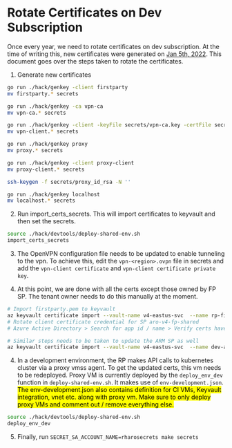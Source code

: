 # Rotate Certificates on Dev Subscription

Once every year, we need to rotate certificates on dev subscription. At the time of writing this, new certificates were generated on <u>Jan 5th, 2022</u>. This document goes over the steps taken to rotate the certificates.

1. Generate new certificates

```bash
go run ./hack/genkey -client firstparty
mv firstparty.* secrets

go run ./hack/genkey -ca vpn-ca
mv vpn-ca.* secrets

go run ./hack/genkey -client -keyFile secrets/vpn-ca.key -certFile secrets/vpn-ca.crt vpn-client
mv vpn-client.* secrets

go run ./hack/genkey proxy
mv proxy.* secrets

go run ./hack/genkey -client proxy-client
mv proxy-client.* secrets

ssh-keygen -f secrets/proxy_id_rsa -N ''

go run ./hack/genkey localhost
mv localhost.* secrets
```

2. Run import_certs_secrets. This will import certificates to keyvault and then set the secrets.

```bash
source ./hack/devtools/deploy-shared-env.sh
import_certs_secrets
```

3. The OpenVPN configuration file needs to be updated to enable tunneling to the vpn. To achieve this, edit the `vpn-<region>.ovpn` file in secrets and add the `vpn-client certificate` and `vpn-client certificate private key`.
   
4. At this point, we are done with all the certs except those owned by FP SP. The tenant owner needs to do this manually at the moment.

```bash
# Import firstparty.pem to keyvault 
az keyvault certificate import --vault-name v4-eastus-svc  --name rp-firstparty --file firstparty.pem
# Rotate client certificate credential for SP aro-v4-fp-shared
# Azure Active Directory > Search for app id / name > Verify certs have expired and upload new one

# Similar steps needs to be taken to update the ARM SP as well 
az keyvault certificate import --vault-name v4-eastus-svc  --name dev-arm --file arm.pem
```

4. In a development environment, the RP makes API calls to kubernetes cluster via a proxy vmss agent. To get the updated certs, this vm needs to be redeployed.
Proxy VM is currently deployed by the `deploy_env_dev` function in `deploy-shared-env.sh`. It makes use of `env-development.json`. <mark>The env-development.json also contains definition for CI VMs, Keyvault integration, vnet etc. along with proxy vm. Make sure to only deploy proxy VMs and comment out / remove everything else.</mark>
```bash 
source ./hack/devtools/deploy-shared-env.sh
deploy_env_dev
``` 

5. Finally, run `SECRET_SA_ACCOUNT_NAME=rharosecrets make secrets`